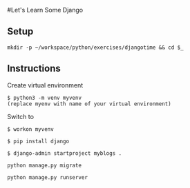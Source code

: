 #Let's Learn Some Django

## Setup

```
mkdir -p ~/workspace/python/exercises/djangotime && cd $_
```

## Instructions


Create virtual environment

```
$ python3 -m venv myvenv
(replace myenv with name of your virtual environment)
```

Switch to
```
$ workon myvenv
```

```
$ pip install django
```

```
$ django-admin startproject myblogs .
```

```
python manage.py migrate
```

```
python manage.py runserver
```
